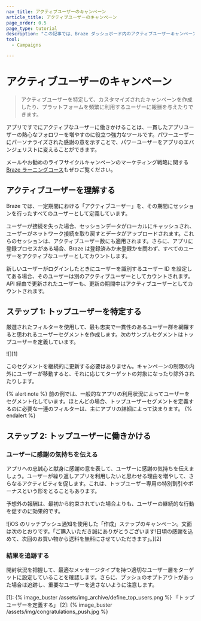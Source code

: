 ```yaml
---
nav_title: アクティブユーザーのキャンペーン
article_title: アクティブユーザーのキャンペーン
page_order: 0.5
page_type: tutorial
description: "この記事では、Braze ダッシュボード内のアクティブユーザーキャンペーンの利点と、キャンペーンを作成して設定する手順について説明します。"
tool: 
  - Campaigns

---
```


# アクティブユーザーのキャンペーン

> アクティブユーザーを特定して、カスタマイズされたキャンペーンを作成したり、プラットフォームを頻繁に利用するユーザーに報酬を与えたりできます。 

アプリですでにアクティブなユーザーに働きかけることは、一貫したアプリユーザーの熱心なフォロワーを増やすのに役立つ強力なツールです。パワーユーザーにパーソナライズされた感謝の意を示すことで、パワーユーザーをアプリのエバンジェリストに変えることができます。

メールやお勧めのライフサイクルキャンペーンのマーケティング戦略に関する [Braze ラーニングコース](https://learning.braze.com/quick-overview-segment-and-campaign-setup)もぜひご覧ください。

## アクティブユーザーを理解する

Braze では、一定期間における「アクティブユーザー」を、その期間にセッションを行ったすべてのユーザーとして定義しています。

ユーザーが接続を失った場合、セッションデータがローカルにキャッシュされ、ユーザーがネットワーク接続を取り戻すとデータがアップロードされます。これらのセッションは、アクティブユーザー数にも適用されます。さらに、アプリに登録プロセスがある場合、Braze は登録済みか未登録かを問わず、すべてのユーザーをアクティブなユーザーとしてカウントします。

新しいユーザーがログインしたときにユーザーを識別するユーザー ID を設定してある場合、そのユーザーは別のアクティブユーザーとしてカウントされます。API 経由で更新されたユーザーも、更新の期間中はアクティブユーザーとしてカウントされます。

## ステップ 1: トップユーザーを特定する

厳選されたフィルターを使用して、最も忠実で一貫性のあるユーザー群を網羅すると思われるユーザーセグメントを作成します。次のサンプルセグメントはトップユーザーを定義しています。

![][1]

このセグメントを継続的に更新する必要はありません。キャンペーンの制限の内外にユーザーが移動すると、それに応じてターゲットの対象になったり除外されたりします。

{% alert note %}
前の例では、一般的なアプリの利用状況によってユーザーをセグメント化しています。ほとんどの場合、トップユーザーセグメントを定義するのに必要な一連のフィルターは、主にアプリの詳細によって決まります。
{% endalert %}

## ステップ 2: トップユーザーに働きかける

### ユーザーに感謝の気持ちを伝える

アプリへの忠誠心と献身に感謝の意を表して、ユーザーに感謝の気持ちを伝えましょう。ユーザーが繰り返しアプリを利用したいと思わせる理由を増やして、さらなるアクティビティを促します。これは、トップユーザー専用の特別割引やボーナスという形をとることもあります。 

予想外の報酬は、最初から約束されていた場合よりも、ユーザーの継続的な行動を促すのに効果的です。

![iOS のリッチプッシュ通知を使用した「作成」ステップのキャンペーン。文面は次のとおりです。「ご購入いただき誠にありがとうございます!日頃の感謝を込めて、次回のお買い物から送料を無料にさせていただきます」。][2]

### 結果を追跡する

開封状況を把握して、最適なメッセージタイプを持つ適切なユーザー層をターゲットに設定していることを確認します。さらに、プッシュのオプトアウトがあった場合は追跡し、重要なユーザーを逃さないように注意します。

[1]: {% image_buster /assets/img_archive/define_top_users.png %} 「トップユーザーを定義する」
[2]: {% image_buster /assets/img/congratulations_push.jpg %}